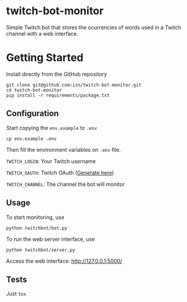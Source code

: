 # twitch-bot-monitor

Simple Twitch bot that stores the ocurrencies of words used in a Twitch channel with a web interface.

# Getting Started

Install directly from the GitHub repository


    git clone git@github.com:izn/twitch-bot-monitor.git
    cd twitch-bot-monitor
    pip install -r requirements/package.txt


## Configuration

Start copying the ``env.example`` to ``.env``

    cp env.example .env

Then fill the environment variables on ``.env`` file.

``TWITCH_LOGIN``: Your Twitch username

``TWITCH_OAUTH``: Twitch OAuth ([Generate here](https://twitchapps.com/tmi/))

``TWITCH_CHANNEL``: The channel the bot will monitor

## Usage

To start monitoring, use

    python twitchbot/bot.py

To run the web server interface, use

    python twitchbot/server.py

Access the web interface: http://127.0.0.1:5000/

## Tests

Just `tox`
